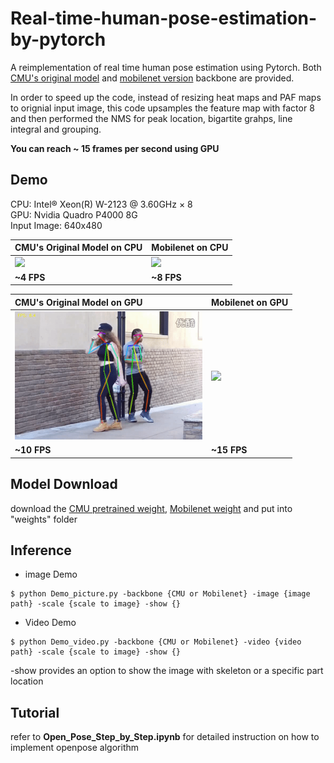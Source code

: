 # Real-time-human-pose-estimation-by-pytorch

A reimplementation of real time human pose estimation using Pytorch. Both [CMU's original model](https://arxiv.org/abs/1611.08050) and [mobilenet version](https://arxiv.org/pdf/1811.12004.pdf) backbone are provided. 

In order to speed up the code, instead of resizing heat maps and PAF maps to orignial input image, this code upsamples the feature map with factor 8 and then performed the NMS for peak location, bigartite grahps, line integral and grouping. 

**You can reach ~ 15 frames per second using GPU**

## Demo

CPU: Intel® Xeon(R) W-2123 @ 3.60GHz × 8 </br>
GPU: Nvidia Quadro P4000 8G </br>
Input Image: 640x480

| CMU's Original Model on CPU | Mobilenet on CPU |
|:---------|:--------------------|
|<img src="images/CPU_CMU.gif"  width="300">|<img src="images/CPU_Mobilenet.gif"  width="300" >|
| **~4 FPS** | **~8 FPS** |

| CMU's Original Model on GPU | Mobilenet on GPU |
|:---------|:--------------------|
|<img src="images/GPU_CMU.gif"  width="300">|<img src="images/GPU_Mobilenet.gif"  width="300" >|
| **~10 FPS** | **~15 FPS** |

## Model Download 

download the [CMU pretrained weight](https://pan.baidu.com/s/1M74ZtnsERToqx4MvT6czAA), [Mobilenet weight](https://pan.baidu.com/s/1bezyGZYYejGsUHZigbU9ag) and put into "weights" folder

## Inference 

* image Demo
```
$ python Demo_picture.py -backbone {CMU or Mobilenet} -image {image path} -scale {scale to image} -show {}
```
* Video Demo
```
$ python Demo_video.py -backbone {CMU or Mobilenet} -video {video path} -scale {scale to image} -show {}
```
-show provides an option to show the image with skeleton or a specific part location 

## Tutorial
refer to **Open_Pose_Step_by_Step.ipynb** for detailed instruction on how to implement openpose algorithm 
